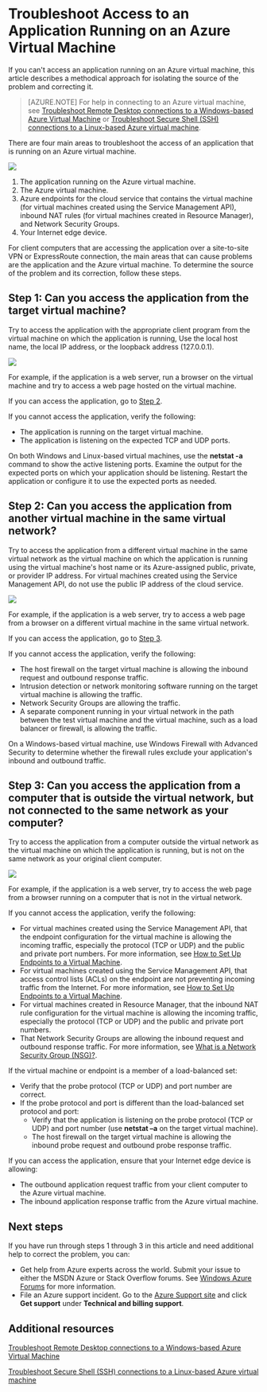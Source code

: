 <properties
	pageTitle="Troubleshoot application access on a VM | Windows Azure"
	description="If you can't access an application running on an Azure virtual machine, use these steps to isolate the source of the problem."
	services="virtual-machines"
	documentationCenter=""
	authors="dsk-2015"
	manager="timlt"
	editor=""
	tags="top-support-issue,azure-service-management,azure-resource-manager"/>

<tags
	ms.service="virtual-machines"
	ms.date="10/05/2015"
	wacn.date=""/>

# Troubleshoot Access to an Application Running on an Azure Virtual Machine

If you can't access an application running on an Azure virtual machine, this article describes a methodical approach for isolating the source of the problem and correcting it.

> [AZURE.NOTE]  For help in connecting to an Azure virtual machine, see [Troubleshoot Remote Desktop connections to a Windows-based Azure Virtual Machine](/documentation/articles/virtual-machines-troubleshoot-remote-desktop-connections) or [Troubleshoot Secure Shell (SSH) connections to a Linux-based Azure virtual machine](/documentation/articles/virtual-machines-troubleshoot-ssh-connections).

There are four main areas to troubleshoot the access of an application that is running on an Azure virtual machine.

![](./media/virtual-machines-troubleshoot-access-application/tshoot_app_access1.png)

1.	The application running on the Azure virtual machine.
2.	The Azure virtual machine.
3.	Azure endpoints for the cloud service that contains the virtual machine (for virtual machines created using the Service Management API), inbound NAT rules (for virtual machines created in Resource Manager), and Network Security Groups.
4.	Your Internet edge device.

For client computers that are accessing the application over a site-to-site VPN or ExpressRoute connection, the main areas that can cause problems are the application and the Azure virtual machine.
To determine the source of the problem and its correction, follow these steps.

## Step 1: Can you access the application from the target virtual machine?

Try to access the application with the appropriate client program from the virtual machine on which the application is running, Use the local host name, the local IP address, or the loopback address (127.0.0.1).

![](./media/virtual-machines-troubleshoot-access-application/tshoot_app_access2.png)

For example, if the application is a web server, run a browser on the virtual machine and try to access a web page hosted on the virtual machine.

If you can access the application, go to [Step 2](#step2).

If you cannot access the application, verify the following:

- The application is running on the target virtual machine.
- The application is listening on the expected TCP and UDP ports.

On both Windows and Linux-based virtual machines, use the **netstat -a** command to show the active listening ports. Examine the output for the expected ports on which your application should be listening. Restart the application or configure it to use the expected ports as needed.

## <a id="step2"></a>Step 2: Can you access the application from another virtual machine in the same virtual network?

Try to access the application from a different virtual machine in the same virtual network as the virtual machine on which the application is running using the virtual machine's host name or its Azure-assigned public, private, or provider IP address. For virtual machines created using the Service Management API, do not use the public IP address of the cloud service.

![](./media/virtual-machines-troubleshoot-access-application/tshoot_app_access3.png)

For example, if the application is a web server, try to access a web page from a browser on a different virtual machine in the same virtual network.

If you can access the application, go to [Step 3](#step3).

If you cannot access the application, verify the following:

- The host firewall on the target virtual machine is allowing the inbound request and outbound response traffic.
- Intrusion detection or network monitoring software running on the target virtual machine is allowing the traffic.
- Network Security Groups are allowing the traffic.
- A separate component running in your virtual network in the path between the test virtual machine and the virtual machine, such as a load balancer or firewall, is allowing the traffic.

On a Windows-based virtual machine, use Windows Firewall with Advanced Security to determine whether the firewall rules exclude your application's inbound and outbound traffic.

## <a id="step3"></a>Step 3: Can you access the application from a computer that is outside the virtual network, but not connected to the same network as your computer?

Try to access the application from a computer outside the virtual network as the virtual machine on which the application is running, but is not on the same network as your original client computer.

![](./media/virtual-machines-troubleshoot-access-application/tshoot_app_access4.png)

For example, if the application is a web server, try to access the web page from a browser running on a computer that is not in the virtual network.

If you cannot access the application, verify the following:

- For virtual machines created using the Service Management API, that the endpoint configuration for the virtual machine is allowing the incoming traffic, especially the protocol (TCP or UDP) and the public and private port numbers. For more information, see [How to Set Up Endpoints to a Virtual Machine]( virtual-machines-set-up-endpoints.md).
- For virtual machines created using the Service Management API, that access control lists (ACLs) on the endpoint are not preventing incoming traffic from the Internet. For more information, see [How to Set Up Endpoints to a Virtual Machine]( virtual-machines-set-up-endpoints.md).
- For virtual machines created in Resource Manager, that the inbound NAT rule configuration for the virtual machine is allowing the incoming traffic, especially the protocol (TCP or UDP) and the public and private port numbers.
- That Network Security Groups are allowing the inbound request and outbound response traffic. For more information, see [What is a Network Security Group (NSG)?](/documentation/articles/virtual-networks-nsg).

If the virtual machine or endpoint is a member of a load-balanced set:

- Verify that the probe protocol (TCP or UDP) and port number are correct.
- If the probe protocol and port is different than the load-balanced set protocol and port:
	- Verify that the application is listening on the probe protocol (TCP or UDP) and port number (use **netstat –a** on the target virtual machine).
	- The host firewall on the target virtual machine is allowing the inbound probe request and outbound probe response traffic.

If you can access the application, ensure that your Internet edge device is allowing:

- The outbound application request traffic from your client computer to the Azure virtual machine.
- The inbound application response traffic from the Azure virtual machine.

## Next steps

If you have run through steps 1 through 3 in this article and need additional help to correct the problem, you can:

- Get help from Azure experts across the world. Submit your issue to either the MSDN Azure or Stack Overflow forums. See [Windows Azure Forums](/support/forums/) for more information.
- File an Azure support incident. Go to the [Azure Support site](/support/contact/) and click **Get support** under **Technical and billing support**.

## Additional resources

[Troubleshoot Remote Desktop connections to a Windows-based Azure Virtual Machine](/documentation/articles/virtual-machines-troubleshoot-remote-desktop-connections)

[Troubleshoot Secure Shell (SSH) connections to a Linux-based Azure virtual machine](/documentation/articles/virtual-machines-troubleshoot-ssh-connections)
